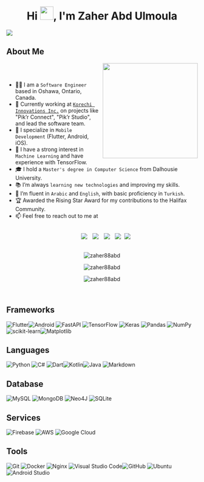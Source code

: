 <h1 align="center"><b>Hi </b><img src="https://media.giphy.com/media/hvRJCLFzcasrR4ia7z/giphy.gif" width="35"><b>, I'm Zaher Abd Ulmoula </b></h1>

![](https://komarev.com/ghpvc/?username=zaher88abd&color=green)

## About Me

<picture> <img align="right" src="https://github.com/7oSkaaa/7oSkaaa/blob/main/Images/Right_Side.gif?raw=true" width=250px></picture>

<br><br>

- :man_technologist: I am a `Software Engineer` based in Oshawa, Ontario, Canada.
- :briefcase: Currently working at [`Korechi Innovations Inc.`](https://korechi.com/) on projects like "Pik’r Connect", "Pik’r Studio", and lead the software team.
- :iphone: I specialize in `Mobile Development` (Flutter, Android, iOS).
- :robot: I have a strong interest in `Machine Learning` and have experience with TensorFlow.
- :mortar_board: I hold a `Master's degree in Computer Science` from Dalhousie University.
- :books: I’m always `learning new technologies` and improving my skills.
- :speech_balloon: I’m fluent in `Arabic` and `English`, with basic proficiency in `Turkish`.
- :trophy: Awarded the Rising Star Award for my contributions to the Halifax Community.
- :mailbox: Feel free to reach out to me at 
<br>


 <div align="center"  class="icons-social" style="margin-left: 10px;">
        <a style="margin-left: 10px;"  target="_blank" href="https://www.linkedin.com/in/mzaherabdulmoula">
			<img src="https://img.shields.io/badge/LinkedIn-0077B5?style=for-the-badge&logo=linkedin&logoColor=white"></a>
        <a style="margin-left: 10px;" target="_blank" href="https://github.com/zaher88abd">
		<img src="https://img.shields.io/badge/GitHub-100000?style=for-the-badge&logo=github&logoColor=white"></a>
		<a style="margin-left: 10px;" target="_blank" href="https://stackoverflow.com/users/3241790/zaher88abd">
				<img src="https://img.shields.io/badge/Stack_Overflow-FE7A16?style=for-the-badge&logo=stack-overflow&logoColor=white"></a>
        <a style="margin-left: 10px;" target="_blank" href="https://twitter.com/zaher88abd">
			<img src="https://img.shields.io/badge/Twitter-1DA1F2?style=for-the-badge&logo=twitter&logoColor=white" ></a>
		<a style="margin-left: 5px;" target="_blank" href="emailto:zaher88abd@gmail.com">
					<img src="https://img.shields.io/badge/Gmail-D14836?style=for-the-badge&logo=gmail&logoColor=white"/></a>
                    
</div>

<br>

<p align="center"><img 
    src="https://stackoverflow-badge.onrender.com/api/StackOverflowBadge/3241790"
    alt="zaher88abd" 
    bg_color=#808080/></p>

<p align="center"><img 
    src="https://github-readme-stats.vercel.app/api?username=zaher88abd&show_icons=true&theme=algolia&count_private=true&include_all_commits=true"
    alt="zaher88abd" 
    bg_color=#808080/></p>

<p align="center"><img 
    src="https://github-readme-stats.vercel.app/api/top-langs?username=zaher88abd&show_icons=true&locale=en&bg_color=0d1117&text_color=ffffff&layout=compact"
    alt="zaher88abd" 
    bg_color=#808080/></p>

<br>

## Frameworks
![Flutter](https://img.shields.io/badge/Flutter-%2302569B.svg?style=for-the-badge&logo=Flutter&logoColor=white)![Android](https://img.shields.io/badge/Android-3DDC84?style=for-the-badge&logo=android&logoColor=white)
![FastAPI](https://img.shields.io/badge/FastAPI-005571?style=for-the-badge&logo=fastapi) ![TensorFlow](https://img.shields.io/badge/TensorFlow-%23FF6F00.svg?style=for-the-badge&logo=TensorFlow&logoColor=white) ![Keras](https://img.shields.io/badge/Keras-%23D00000.svg?style=for-the-badge&logo=Keras&logoColor=white) ![Pandas](https://img.shields.io/badge/pandas-%23150458.svg?style=for-the-badge&logo=pandas&logoColor=white) ![NumPy](https://img.shields.io/badge/numpy-%23013243.svg?style=for-the-badge&logo=numpy&logoColor=white) ![scikit-learn](https://img.shields.io/badge/scikit--learn-%23F7931E.svg?style=for-the-badge&logo=scikit-learn&logoColor=white)![Matplotlib](https://img.shields.io/badge/Matplotlib-%23ffffff.svg?style=for-the-badge&logo=Matplotlib&logoColor=black)


## Languages
![Python](https://img.shields.io/badge/python-3670A0?style=for-the-badge&logo=python&logoColor=ffdd54) ![C#](https://img.shields.io/badge/c%23-%23239120.svg?style=for-the-badge&logo=c-sharp&logoColor=white) ![Dart](https://img.shields.io/badge/dart-%230175C2.svg?style=for-the-badge&logo=dart&logoColor=white)![Kotlin](https://img.shields.io/badge/kotlin-%237F52FF.svg?style=for-the-badge&logo=kotlin&logoColor=white)![Java](https://img.shields.io/badge/java-%23ED8B00.svg?style=for-the-badge&logo=openjdk&logoColor=white)
![Markdown](https://img.shields.io/badge/markdown-%23000000.svg?style=for-the-badge&logo=markdown&logoColor=white)
## Database
![MySQL](https://img.shields.io/badge/mysql-%2300f.svg?style=for-the-badge&logo=mysql&logoColor=white) ![MongoDB](https://img.shields.io/badge/MongoDB-%234ea94b.svg?style=for-the-badge&logo=mongodb&logoColor=white) ![Neo4J](https://img.shields.io/badge/Neo4j-008CC1?style=for-the-badge&logo=neo4j&logoColor=white) ![SQLite](https://img.shields.io/badge/sqlite-%2307405e.svg?style=for-the-badge&logo=sqlite&logoColor=white)
## Services
![Firebase](https://img.shields.io/badge/firebase-a08021?style=for-the-badge&logo=firebase&logoColor=ffcd34)
![AWS](https://img.shields.io/badge/AWS-%23FF9900.svg?style=for-the-badge&logo=amazon-aws&logoColor=white) ![Google Cloud](https://img.shields.io/badge/GoogleCloud-%234285F4.svg?style=for-the-badge&logo=google-cloud&logoColor=white)

## Tools
![Git](https://img.shields.io/badge/git-%23F05033.svg?style=for-the-badge&logo=git&logoColor=white) ![Docker](https://img.shields.io/badge/docker-%230db7ed.svg?style=for-the-badge&logo=docker&logoColor=white) ![Nginx](https://img.shields.io/badge/nginx-%23009639.svg?style=for-the-badge&logo=nginx&logoColor=white) ![Visual Studio Code](https://img.shields.io/badge/VisualStudioCode-0078d7.svg?style=for-the-badge&logo=visual-studio-code&logoColor=white)![GitHub](https://img.shields.io/badge/github-%23121011.svg?style=for-the-badge&logo=github&logoColor=white) ![Ubuntu](https://img.shields.io/badge/Ubuntu-E95420?style=for-the-badge&logo=ubuntu&logoColor=white)
 ![Android Studio](https://img.shields.io/badge/android%20studio-346ac1?style=for-the-badge&logo=android%20studio&logoColor=white)